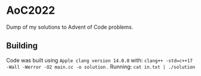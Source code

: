 # AoC2022

Dump of my solutions to Advent of Code problems.

## Building

Code was built using `Apple clang version 14.0.0` with: `clang++ -std=c++17 -Wall -Werror -O2 main.cc -o solution` .
Running: `cat in.txt | ./solution`